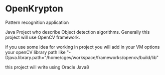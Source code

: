 # OpenKrypton
Pattern recognition application

Java Project who describe Object detection algorithms. Generally this project will use OpenCV framework.

if you use some idea for working in project you will add in your VM options your openCV library path like "-Djava.library.path="/home/cgev/workspace/frameworks/opencv/build/lib"

this project will write using Oracle Java8
